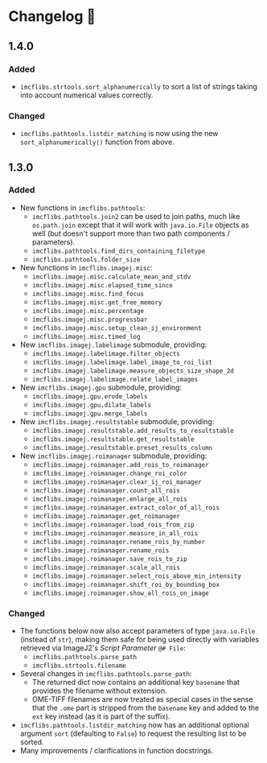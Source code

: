 # Changelog 🧾

<!-- markdownlint-disable MD024 (no-duplicate-header) -->

## 1.4.0

### Added

* `imcflibs.strtools.sort_alphanumerically` to sort a list of strings taking
  into account numerical values correctly.

### Changed

* `imcflibs.pathtools.listdir_matching` is now using the new
  `sort_alphanumerically()` function from above.

## 1.3.0

### Added

* New functions in `imcflibs.pathtools`:
  * `imcflibs.pathtools.join2` can be used to join paths, much like
    `os.path.join` except that it will work with `java.io.File` objects as well
    (but doesn't support more than two path components / parameters).
  * `imcflibs.pathtools.find_dirs_containing_filetype`
  * `imcflibs.pathtools.folder_size`
* New functions in `imcflibs.imagej.misc`:
  * `imcflibs.imagej.misc.calculate_mean_and_stdv`
  * `imcflibs.imagej.misc.elapsed_time_since`
  * `imcflibs.imagej.misc.find_focus`
  * `imcflibs.imagej.misc.get_free_memory`
  * `imcflibs.imagej.misc.percentage`
  * `imcflibs.imagej.misc.progressbar`
  * `imcflibs.imagej.misc.setup_clean_ij_environment`
  * `imcflibs.imagej.misc.timed_log`
* New `imcflibs.imagej.labelimage` submodule, providing:
  * `imcflibs.imagej.labelimage.filter_objects`
  * `imcflibs.imagej.labelimage.label_image_to_roi_list`
  * `imcflibs.imagej.labelimage.measure_objects_size_shape_2d`
  * `imcflibs.imagej.labelimage.relate_label_images`
* New `imcflibs.imagej.gpu` submodule, providing:
  * `imcflibs.imagej.gpu.erode_labels`
  * `imcflibs.imagej.gpu.dilate_labels`
  * `imcflibs.imagej.gpu.merge_labels`
* New `imcflibs.imagej.resultstable` submodule, providing:
  * `imcflibs.imagej.resultstable.add_results_to_resultstable`
  * `imcflibs.imagej.resultstable.get_resultstable`
  * `imcflibs.imagej.resultstable.preset_results_column`
* New `imcflibs.imagej.roimanager` submodule, providing:
  * `imcflibs.imagej.roimanager.add_rois_to_roimanager`
  * `imcflibs.imagej.roimanager.change_roi_color`
  * `imcflibs.imagej.roimanager.clear_ij_roi_manager`
  * `imcflibs.imagej.roimanager.count_all_rois`
  * `imcflibs.imagej.roimanager.enlarge_all_rois`
  * `imcflibs.imagej.roimanager.extract_color_of_all_rois`
  * `imcflibs.imagej.roimanager.get_roimanager`
  * `imcflibs.imagej.roimanager.load_rois_from_zip`
  * `imcflibs.imagej.roimanager.measure_in_all_rois`
  * `imcflibs.imagej.roimanager.rename_rois_by_number`
  * `imcflibs.imagej.roimanager.rename_rois`
  * `imcflibs.imagej.roimanager.save_rois_to_zip`
  * `imcflibs.imagej.roimanager.scale_all_rois`
  * `imcflibs.imagej.roimanager.select_rois_above_min_intensity`
  * `imcflibs.imagej.roimanager.shift_roi_by_bounding_box`
  * `imcflibs.imagej.roimanager.show_all_rois_on_image`

### Changed

* The functions below now also accept parameters of type `java.io.File` (instead
  of `str`), making them safe for being used directly with variables retrieved
  via ImageJ2's *Script Parameter* `@# File`:
  * `imcflibs.pathtools.parse_path`
  * `imcflibs.strtools.filename`
* Several changes in `imcflibs.pathtools.parse_path`:
  * The returned dict now contains an additional key `basename` that provides
    the filename without extension.
  * OME-TIFF filenames are now treated as special cases in the sense that the
    `.ome` part is stripped from the `basename` key and added to the `ext` key
    instead (as it is part of the suffix).
* `imcflibs.pathtools.listdir_matching` now has an additional optional argument
  `sort` (defaulting to `False`) to request the resulting list to be sorted.
* Many improvements / clarifications in function docstrings.
